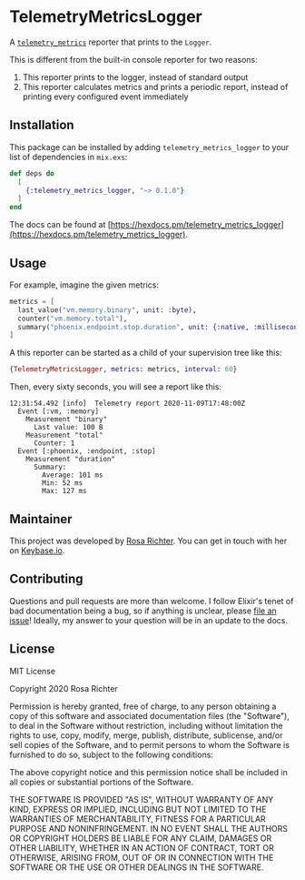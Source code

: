 # TelemetryMetricsLogger

A [`telemetry_metrics`](https://github.com/beam-telemetry/telemetry_metrics) reporter that prints to the `Logger`.

This is different from the built-in console reporter for two reasons:

1. This reporter prints to the logger, instead of standard output
2. This reporter calculates metrics and prints a periodic report, instead of printing every configured event immediately

## Installation

This package can be installed by adding `telemetry_metrics_logger` to your list of dependencies in `mix.exs`:

```elixir
def deps do
  [
    {:telemetry_metrics_logger, "~> 0.1.0"}
  ]
end
```

The docs can be found at [https://hexdocs.pm/telemetry_metrics_logger](https://hexdocs.pm/telemetry_metrics_logger).

## Usage

For example, imagine the given metrics:

```elixir
metrics = [
  last_value("vm.memory.binary", unit: :byte),
  counter("vm.memory.total"),
  summary("phoenix.endpoint.stop.duration", unit: {:native, :millisecond})
]
```

A this reporter can be started as a child of your supervision tree like this:

```elixir
{TelemetryMetricsLogger, metrics: metrics, interval: 60}
```

Then, every sixty seconds, you will see a report like this:

```
12:31:54.492 [info]  Telemetry report 2020-11-09T17:48:00Z
  Event [:vm, :memory]
    Measurement "binary"
      Last value: 100 B
    Measurement "total"
      Counter: 1
  Event [:phoenix, :endpoint, :stop]
    Measurement "duration"
      Summary:
        Average: 101 ms
        Min: 52 ms
        Max: 127 ms
```

## Maintainer

This project was developed by [Rosa Richter](https://github.com/Cantido).
You can get in touch with her on [Keybase.io](https://keybase.io/cantido).

## Contributing

Questions and pull requests are more than welcome.
I follow Elixir's tenet of bad documentation being a bug,
so if anything is unclear, please [file an issue](https://github.com/Cantido/telemetry_metrics_logger/issues/new)!
Ideally, my answer to your question will be in an update to the docs.

## License

MIT License

Copyright 2020 Rosa Richter

Permission is hereby granted, free of charge, to any person obtaining a copy of
this software and associated documentation files (the "Software"), to deal in
the Software without restriction, including without limitation the rights to
use, copy, modify, merge, publish, distribute, sublicense, and/or sell copies
of the Software, and to permit persons to whom the Software is furnished to do
so, subject to the following conditions:

The above copyright notice and this permission notice shall be included in all
copies or substantial portions of the Software.

THE SOFTWARE IS PROVIDED "AS IS", WITHOUT WARRANTY OF ANY KIND, EXPRESS OR
IMPLIED, INCLUDING BUT NOT LIMITED TO THE WARRANTIES OF MERCHANTABILITY,
FITNESS FOR A PARTICULAR PURPOSE AND NONINFRINGEMENT. IN NO EVENT SHALL THE
AUTHORS OR COPYRIGHT HOLDERS BE LIABLE FOR ANY CLAIM, DAMAGES OR OTHER
LIABILITY, WHETHER IN AN ACTION OF CONTRACT, TORT OR OTHERWISE, ARISING FROM,
OUT OF OR IN CONNECTION WITH THE SOFTWARE OR THE USE OR OTHER DEALINGS IN THE
SOFTWARE.
